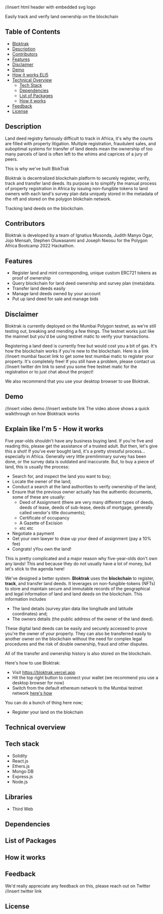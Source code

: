 //insert html header with embedded svg logo
<p>Easily track and verify land ownership on the blockchain</p>


## Table of Contents
- [Bloktrak](bloktrak-logo)
- [Description](description)
- [Contributors](contributors)
- [Features](features)
- [Disclaimer](disclaimer)
- [Demo](demo)
- [How it works ELI5](eli5)
- [Technical Overview](technical-overview)
  - [Tech Stack](tech-stack)
  - [Dependencies](dependencies)
  - [List of Packages](list-of-packages)
  - [How it works](how-it-works)
- [Feedback](feedback)
- [License](license)


## Description
Land deed registry famously difficult to track in Africa, it's why the courts are filled with property litigation. Multiple registration, fraudulent sales, and suboptimal systems for transfer of land deeds mean the ownership of too many parcels of land is often left to the whims and caprices of a jury of peers.

This is why we've built BlokTrak

Bloktrak is  decentralized blockchain platform to securely register, verify, track and transfer land deeds. Its purpose is to simplify the manual process of property registration in Africa by issuing non-fungible tokens to land owners with each land's survey plan data uniquely stored in the metadata of the nft and stored on the polygon blokchain network.

Tracking land deeds on the blockchain.


## Contributors
Bloktrak is developed by a team of Ignatius Musonda, Judith Manyo Ogar, Jojo Mensah, Stephen Oluwasanmi and Joseph Nwosu for the Polygon Africa Bootcamp 2022 Hackathon.


## Features
- Register land and mint corresponding, unique custom ERC721 tokens as proof of ownership
- Query blockchain for land deed ownership and survey plan (meta)data.
- Transfer land deeds easily
- Manage land deeds owned by your account
- Put up land deed for sale and manage bids


## Disclaimer
Bloktrak is currently deployed on the Mumbai Polygon testnet, as we're still testing out, breaking and mending a few things. The testnet works just like the mainnet but you'd be using testnet matic to verify your transactions.

Registering a land deed is currently free but would cost you a bit of gas. It's how the blockchain works if you're new to the blockchain. Here is a link
//insert mumbai faucet link
to get some test mumbai matic to register your property. It's completely free! If you still have a problem, please contact us
//insert twitter dm link
to send you some free testnet matic for the registration or to just chat about the project!

We also recommend that you use your desktop browser to use Bloktrak.


## Demo
//insert video demo
//insert website link
The video above shows a quick walkthrough on how Bloktrack works

## Explain like I'm 5 - How it works
Five year-olds shouldn't have any business buying land. If you're five and reading this, please get the assistance of a trusted adult. But then, let's give this a shot! If you've ever bought land, it's a pretty stressful process... especially in Africa. Generally very little premliminary survey has been done, or the survey data is outdated and inaccurate. But, to buy a piece of land, this is usually the process:
- Search for, and inspect the land you want to buy;
- Locate the owner of the land;
- Conduct a search at the land authorities to verify ownership of the land;
- Ensure that the previous owner actually has the authentic documents, some of these are usually:
  - Deed of Assignment (there are very many different types of deeds, deeds of lease, deeds of sub-lease, deeds of mortgage, generally called vendor's title documents);
  - Certificate of occupancy
  - A Gazette of Excision
  - etc etc
- Negotiate a payment
- Get your own lawyer to draw up your deed of assignment (pay a 10% fee)
- Congrats! yYou own the land!

This is pretty complicated and a major reason why five-year-olds don't own any lands! This and because they do not usually have a lot of money, but let's stick to the agenda here!

We've designed a better system. **Bloktrak** uses the **blockchain** to register, **track**, and transfer land deeds. It leverages on non-fungible-tokens (NFTs) to store and maintain secure and immutable records of the geographical and legal information of land and land deeds on the blockchain. This information includes
- The land details (survey plan data like longitude and latitude coordinates) and;
- The owners details (the public address of the owner of the land deed).

These digital land deeds can be easily and securely accessed to prove you're the owner of your property. They can also be transferred easily to another owner on the blockchain without the need for complex legal procedures and the risk of double ownership, fraud and other disputes. 

All of the transfer and ownership history is also stored on the blockchain.

Here's how to use Bloktrak:

- Visit https://bloktrak.vercel.app
- Hit the top right button to connect your wallet (we recommend you use a desktop browser for now)
- Switch from the default ethereum network to the Mumbai testnet network [here's how](link-to-how-to) 

You can do a bunch of thing here now;
- Register your land on the blokchain


## Technical overview


## Tech stack
- Solidity
- React.js
- Ethers.js 
- Mongo DB
- Express.js
- Node.js


## Libraries
- Third Web


## Dependencies


## List of Packages


## How it works


## Feedback
We'd really appreciate any feedback on this, please reach out on Twitter //insert twitter link


## License